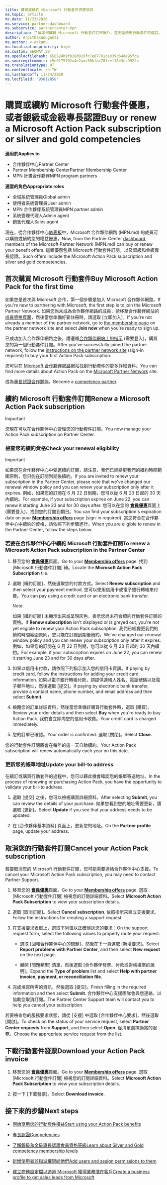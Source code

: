 ```yaml
---
title: 購買或續約 Microsoft 行動套件供應項目
ms.topic: article
ms.date: 11/23/2020
ms.service: partner-dashboard
ms.subservice: partnercenter-mpn
description: 了解如何購買 Microsoft 行動套件訂用帳戶，並開始使用行動套件的權益。 同時了解如何更新、取消、檢視您的帳單等等。
author: ArpithaKanuganti
ms.author: v-arkanu
ms.localizationpriority: high
ms.custom: SEOMAY.20
ms.openlocfilehash: 658524b9f916d929fc7e07701ca339d64de95fca
ms.sourcegitcommit: c5e9175792a4e2aac50bfae78fcef18e3cc9922a
ms.translationtype: HT
ms.contentlocale: zh-TW
ms.lasthandoff: 11/24/2020
ms.locfileid: "95812858"
---
```

# <a name="buy-or-renew-a-microsoft-action-pack-subscription-or-silver-and-gold-competencies"></a><span data-ttu-id="b3e54-104">購買或續約 Microsoft 行動套件優惠，或者銀級或金級專長認證</span><span class="sxs-lookup"><span data-stu-id="b3e54-104">Buy or renew a Microsoft Action Pack subscription or silver and gold competencies</span></span>

<span data-ttu-id="b3e54-105">**適用於**</span><span class="sxs-lookup"><span data-stu-id="b3e54-105">**Applies to**</span></span>

- <span data-ttu-id="b3e54-106">合作夥伴中心</span><span class="sxs-lookup"><span data-stu-id="b3e54-106">Partner Center</span></span>
- <span data-ttu-id="b3e54-107">Partner Membership Center</span><span class="sxs-lookup"><span data-stu-id="b3e54-107">Partner Membership Center</span></span>
- <span data-ttu-id="b3e54-108">MPN 計畫合作夥伴</span><span class="sxs-lookup"><span data-stu-id="b3e54-108">MPN program partners</span></span>

<span data-ttu-id="b3e54-109">**適當的角色**</span><span class="sxs-lookup"><span data-stu-id="b3e54-109">**Appropriate roles**</span></span>

- <span data-ttu-id="b3e54-110">全域系統管理員</span><span class="sxs-lookup"><span data-stu-id="b3e54-110">Global admin</span></span>
- <span data-ttu-id="b3e54-111">使用者系統管理員</span><span class="sxs-lookup"><span data-stu-id="b3e54-111">User admin</span></span>
- <span data-ttu-id="b3e54-112">MPN 合作夥伴系統管理員</span><span class="sxs-lookup"><span data-stu-id="b3e54-112">MPN partner admin</span></span>
- <span data-ttu-id="b3e54-113">系統管理代理人</span><span class="sxs-lookup"><span data-stu-id="b3e54-113">Admin agent</span></span>
- <span data-ttu-id="b3e54-114">銷售代理人</span><span class="sxs-lookup"><span data-stu-id="b3e54-114">Sales agent</span></span>

<span data-ttu-id="b3e54-115">現在，從合作夥伴中心[儀表板](https://partner.microsoft.com/dashboard)中，Microsoft 合作夥伴網路 (MPN.md) 的成員可以購買或續約您的權益優惠。</span><span class="sxs-lookup"><span data-stu-id="b3e54-115">Now, from the Partner Center [dashboard](https://partner.microsoft.com/dashboard), members of the Microsoft Partner Network (MPN.md) can buy or renew your benefit offers.</span></span> <span data-ttu-id="b3e54-116">這類優惠包括 Microsoft 行動套件訂閱，以及銀級和金級專長認證。</span><span class="sxs-lookup"><span data-stu-id="b3e54-116">Such offers include the Microsoft Action Pack subscription and silver and gold competencies.</span></span>

## <a name="buy-microsoft-action-pack-for-the-first-time"></a><span data-ttu-id="b3e54-117">首次購買 Microsoft 行動套件</span><span class="sxs-lookup"><span data-stu-id="b3e54-117">Buy Microsoft Action Pack for the first time</span></span>

<span data-ttu-id="b3e54-118">如果您是首次與 Microsoft 合作，第一個步驟是加入 Microsoft 合作夥伴網路。</span><span class="sxs-lookup"><span data-stu-id="b3e54-118">If you're new to partnering with Microsoft, the first step is to join the Microsoft Partner Network.</span></span> <span data-ttu-id="b3e54-119">如果您尚未成為合作夥伴網路的成員，請移至合作夥伴網站的[成員資格頁面](https://partner.microsoft.com/membership)，然後當您準備好要註冊時，請選取 [立即加入]。</span><span class="sxs-lookup"><span data-stu-id="b3e54-119">If you're not already a member of the partner network, go to [the membership page](https://partner.microsoft.com/membership) on the partner network site and select **Join now** when you're ready to sign up.</span></span> 

<span data-ttu-id="b3e54-120">已成功加入合作夥伴網路之後，請遵循[合作夥伴網站上的指示](https://partner.microsoft.com/membership/action-pack) (需要登入)，購買您的第一個行動套件訂閱。</span><span class="sxs-lookup"><span data-stu-id="b3e54-120">After you've successfully joined the partner network, follow the [instructions on the partner network site](https://partner.microsoft.com/membership/action-pack) (sign-in required) to buy your first Action Pack subscription.</span></span> 

<span data-ttu-id="b3e54-121">您可以在 [Microsoft 合作夥伴網路](https://partner.microsoft.com/membership/internal-use-software#simple-tab-content-3)網站找到行動套件的更多詳細資料。</span><span class="sxs-lookup"><span data-stu-id="b3e54-121">You can find more details about Action Pack on the [Microsoft Partner Network](https://partner.microsoft.com/membership/internal-use-software#simple-tab-content-3) site.</span></span>

<span data-ttu-id="b3e54-122">成為[專長認證合作夥伴](https://partner.microsoft.com/membership/competencies)。</span><span class="sxs-lookup"><span data-stu-id="b3e54-122">Become a [competency partner](https://partner.microsoft.com/membership/competencies).</span></span> 

## <a name="renew-a-microsoft-action-pack-subscription"></a><span data-ttu-id="b3e54-123">續約 Microsoft 行動套件訂閱</span><span class="sxs-lookup"><span data-stu-id="b3e54-123">Renew a Microsoft Action Pack subscription</span></span>

>[!IMPORTANT]
><span data-ttu-id="b3e54-124">您現在可以在合作夥伴中心管理您的行動套件訂閱。</span><span class="sxs-lookup"><span data-stu-id="b3e54-124">You now manage your Action Pack subscription on Partner Center.</span></span>

### <a name="check-your-renewal-eligibility"></a><span data-ttu-id="b3e54-125">檢查您的續約資格</span><span class="sxs-lookup"><span data-stu-id="b3e54-125">Check your renewal eligibility</span></span>

>[!IMPORTANT]
><span data-ttu-id="b3e54-126">如果您在合作夥伴中心中受邀續約訂閱，請注意，我們已經變更我們的續約時間範圍原則，您只能在訂閱到期後續約。</span><span class="sxs-lookup"><span data-stu-id="b3e54-126">If you are invited to renew your subscription in the Partner Center, please note that we've changed our renewal window policy and you can renew your subscription only after it expires.</span></span> <span data-ttu-id="b3e54-127">例如，如果您的訂閱在 6 月 22 日到期，您可以從 6 月 23 日起的 30 天內續約。</span><span class="sxs-lookup"><span data-stu-id="b3e54-127">For example, if your subscription expires on June 22, you can renew it starting June 23 and for 30 days after.</span></span>
><span data-ttu-id="b3e54-128">您可以在您的 [**會員優惠**](https://partnercenter.microsoft.com/pcv/partnership/offers)頁面上 (需要登入)，找到您的訂閱到期日。</span><span class="sxs-lookup"><span data-stu-id="b3e54-128">You can find your subscription's expiration date on your [**Membership offers**](https://partnercenter.microsoft.com/pcv/partnership/offers) page (sign-in required).</span></span> <span data-ttu-id="b3e54-129">當您符合在合作夥伴中心中續約的資格，請依照下列步驟進行。</span><span class="sxs-lookup"><span data-stu-id="b3e54-129">When you are eligible to renew in the Partner Center, follow the steps below.</span></span>  

### <a name="to-renew-a-microsoft-action-pack-subscription-in-the-partner-center"></a><span data-ttu-id="b3e54-130">若要在合作夥伴中心中續約 Microsoft 行動套件訂閱</span><span class="sxs-lookup"><span data-stu-id="b3e54-130">To renew a Microsoft Action Pack subscription in the Partner Center</span></span>

1. <span data-ttu-id="b3e54-131">移至您的 [**會員優惠**](https://partnercenter.microsoft.com/pcv/partnership/offers)頁面。</span><span class="sxs-lookup"><span data-stu-id="b3e54-131">Go to your [**Membership offers**](https://partnercenter.microsoft.com/pcv/partnership/offers) page.</span></span> <span data-ttu-id="b3e54-132">找到 [Microsoft 行動套件訂閱] 磚。</span><span class="sxs-lookup"><span data-stu-id="b3e54-132">Locate the **Microsoft Action Pack Subscription** tile.</span></span>  

2. <span data-ttu-id="b3e54-133">選取 [續約訂閱]，然後選取您的付款方式。</span><span class="sxs-lookup"><span data-stu-id="b3e54-133">Select **Renew subscription** and then select your payment method.</span></span> <span data-ttu-id="b3e54-134">您可以使用信用卡或電子銀行轉帳來付費。</span><span class="sxs-lookup"><span data-stu-id="b3e54-134">You can pay using a credit card or an electronic bank transfer.</span></span>

    >[!NOTE]
    ><span data-ttu-id="b3e54-135">如果 [續約訂閱] 未顯示出來或呈現灰色，表示您尚未符合續約行動套件訂閱的資格。</span><span class="sxs-lookup"><span data-stu-id="b3e54-135">If **Renew subscription** isn't displayed or is greyed out, you're not yet eligible to renew your Action Pack subscription.</span></span> <span data-ttu-id="b3e54-136">我們已經變更我們的續約時間範圍原則，您只能在訂閱到期後續約。</span><span class="sxs-lookup"><span data-stu-id="b3e54-136">We've changed our renewal window policy and you can renew your subscription only after it expires.</span></span> <span data-ttu-id="b3e54-137">例如，如果您的訂閱在 6 月 22 日到期，您可以從 6 月 23 日起的 30 天內續約。</span><span class="sxs-lookup"><span data-stu-id="b3e54-137">For example, if your subscription expires on June 22, you can renew it starting June 23 and for 30 days after.</span></span>  

3. <span data-ttu-id="b3e54-138">如果以信用卡付款，請依照下列指示加入您的信用卡資訊。</span><span class="sxs-lookup"><span data-stu-id="b3e54-138">If paying by credit card, follow the instructions for adding your credit card information.</span></span> <span data-ttu-id="b3e54-139">如果以電子銀行轉帳付款，請提供連絡人姓名、電話號碼以及電子郵件地址，然後選取 [提交]。</span><span class="sxs-lookup"><span data-stu-id="b3e54-139">If paying by electronic bank transfer, provide a contact name, phone number, and email address and then select **Submit**.</span></span>

4. <span data-ttu-id="b3e54-140">檢閱您的訂單詳細資料，然後當您準備好購買行動套件時，選取 [購買]。</span><span class="sxs-lookup"><span data-stu-id="b3e54-140">Review your order details and then select **Buy** when you're ready to buy Action Pack.</span></span> <span data-ttu-id="b3e54-141">我們會立即向您的信用卡收費。</span><span class="sxs-lookup"><span data-stu-id="b3e54-141">Your credit card is charged immediately.</span></span>

5. <span data-ttu-id="b3e54-142">您的訂單已確認。</span><span class="sxs-lookup"><span data-stu-id="b3e54-142">Your order is confirmed.</span></span> <span data-ttu-id="b3e54-143">選取 [關閉]。</span><span class="sxs-lookup"><span data-stu-id="b3e54-143">Select **Close**.</span></span>

<span data-ttu-id="b3e54-144">您的行動套件訂閱將會在每年的這一天自動續約。</span><span class="sxs-lookup"><span data-stu-id="b3e54-144">Your Action Pack subscription will renew automatically each year on this date.</span></span>

### <a name="update-your-bill-to-address"></a><span data-ttu-id="b3e54-145">更新您的帳單地址</span><span class="sxs-lookup"><span data-stu-id="b3e54-145">Update your bill-to address</span></span>

<span data-ttu-id="b3e54-146">在續訂或購買行動套件的過程中，您可以藉此機會確認您的帳單寄送地址。</span><span class="sxs-lookup"><span data-stu-id="b3e54-146">In the process of renewing or purchasing Action Pack, you have the opportunity to validate your bill-to address.</span></span>

 1. <span data-ttu-id="b3e54-147">選取 [提交] 之後，您可以檢視購買詳細資料。</span><span class="sxs-lookup"><span data-stu-id="b3e54-147">After selecting **Submit**, you can review the details of your purchase.</span></span> <span data-ttu-id="b3e54-148">如果您看到您的地址需要更新，請選取 [更新]。</span><span class="sxs-lookup"><span data-stu-id="b3e54-148">Select **Update** if you see that your address needs to be updated.</span></span>
  
 1. <span data-ttu-id="b3e54-149">在 [合作夥伴基本資料] 頁面上，更新您的地址。</span><span class="sxs-lookup"><span data-stu-id="b3e54-149">On the **Partner profile** page, update your address.</span></span>

## <a name="cancel-your-action-pack-subscription"></a><span data-ttu-id="b3e54-150">取消您的行動套件訂閱</span><span class="sxs-lookup"><span data-stu-id="b3e54-150">Cancel your Action Pack subscription</span></span>

<span data-ttu-id="b3e54-151">若要取消您的 Microsoft 行動套件訂閱，您可能需要連絡合作夥伴中心支援。</span><span class="sxs-lookup"><span data-stu-id="b3e54-151">To cancel your Microsoft Action Pack subscription, you may need to contact Partner Support.</span></span>

1. <span data-ttu-id="b3e54-152">移至您的 [**會員優惠**](https://partnercenter.microsoft.com/pcv/partnership/offers)頁面。</span><span class="sxs-lookup"><span data-stu-id="b3e54-152">Go to your [**Membership offers**](https://partnercenter.microsoft.com/pcv/partnership/offers) page.</span></span> <span data-ttu-id="b3e54-153">選取 [Microsoft 行動套件訂閱] 檢視您的訂閱詳細資料。</span><span class="sxs-lookup"><span data-stu-id="b3e54-153">Select **Microsoft Action Pack Subscription** to view your subscription details.</span></span> 

3. <span data-ttu-id="b3e54-154">選取 [取消訂閱]。</span><span class="sxs-lookup"><span data-stu-id="b3e54-154">Select **Cancel subscription**.</span></span> <span data-ttu-id="b3e54-155">依照指示來建立支援要求。</span><span class="sxs-lookup"><span data-stu-id="b3e54-155">Follow the instructions for creating a support request.</span></span> 

4. <span data-ttu-id="b3e54-156">在支援要求表單上，選取下列值以正確傳送您的要求：</span><span class="sxs-lookup"><span data-stu-id="b3e54-156">On the support request form, select the following values to properly route your request:</span></span>

    -  <span data-ttu-id="b3e54-157">選取 [回報合作夥伴中心的問題]，然後在下一頁選取 [新增要求]。</span><span class="sxs-lookup"><span data-stu-id="b3e54-157">Select **Report problems with Partner Center**, and then select **New request** on the next page.</span></span>

    -  <span data-ttu-id="b3e54-158">展開 [問題類型] 清單，然後選取 [合作夥伴發票、付款或對帳檔案的說明]。</span><span class="sxs-lookup"><span data-stu-id="b3e54-158">Expand the **Type of problem** list and select **Help with partner invoice, payment, or reconciliation file**.</span></span> 

5. <span data-ttu-id="b3e54-159">完成填寫所需的資訊，然後選取 [提交]。</span><span class="sxs-lookup"><span data-stu-id="b3e54-159">Finish filling in the required information and then select **Submit**.</span></span> <span data-ttu-id="b3e54-160">合作夥伴中心支援團隊會與您連絡，以協助您取消訂閱。</span><span class="sxs-lookup"><span data-stu-id="b3e54-160">The Partner Center Support team will contact you to help you cancel your subscription.</span></span>

<span data-ttu-id="b3e54-161">若要檢查您的服務要求狀態，請從 [支援] 中選取 [合作夥伴中心要求]，然後選取 [開啟]。</span><span class="sxs-lookup"><span data-stu-id="b3e54-161">To check on the status of your service request, select **Partner Center requests** from **Support**, and then select **Open**.</span></span> <span data-ttu-id="b3e54-162">從清單選擇適當的服務。</span><span class="sxs-lookup"><span data-stu-id="b3e54-162">Choose the appropriate service request from the list.</span></span>  

## <a name="download-your-action-pack-invoice"></a><span data-ttu-id="b3e54-163">下載行動套件發票</span><span class="sxs-lookup"><span data-stu-id="b3e54-163">Download your Action Pack invoice</span></span>

1. <span data-ttu-id="b3e54-164">移至您的 [**會員優惠**](https://partnercenter.microsoft.com/pcv/partnership/offers)頁面。</span><span class="sxs-lookup"><span data-stu-id="b3e54-164">Go to your [**Membership offers**](https://partnercenter.microsoft.com/pcv/partnership/offers) page.</span></span> <span data-ttu-id="b3e54-165">選取 [Microsoft 行動套件訂閱] 檢視您的訂閱詳細資料。</span><span class="sxs-lookup"><span data-stu-id="b3e54-165">Select **Microsoft Action Pack Subscription** to view your subscription details.</span></span> 

3. <span data-ttu-id="b3e54-166">按一下 [下載發票]。</span><span class="sxs-lookup"><span data-stu-id="b3e54-166">Select **Download invoice**.</span></span>
 
## <a name="next-steps"></a><span data-ttu-id="b3e54-167">接下來的步驟</span><span class="sxs-lookup"><span data-stu-id="b3e54-167">Next steps</span></span>

-   [<span data-ttu-id="b3e54-168">開始享用您的行動套件權益</span><span class="sxs-lookup"><span data-stu-id="b3e54-168">Start using your Action Pack benefits</span></span>](manage-your-partner-network-benefits.md)

-   [<span data-ttu-id="b3e54-169">專長認證</span><span class="sxs-lookup"><span data-stu-id="b3e54-169">Competencies</span></span>](learn-about-competencies.md)

-   [<span data-ttu-id="b3e54-170">了解銀級和金級專長認證會員資格等級</span><span class="sxs-lookup"><span data-stu-id="b3e54-170">Learn about Silver and Gold competency membership levels</span></span>](https://partner.microsoft.com/membership/internal-use-software#simple-tab-content-2)

-   [<span data-ttu-id="b3e54-171">新增使用者並指派權限給他們</span><span class="sxs-lookup"><span data-stu-id="b3e54-171">Add users and assign permissions to them</span></span>](create-user-accounts-and-set-permissions.md)

-   [<span data-ttu-id="b3e54-172">建立商務設定檔以透過 Microsoft 獲得業務潛在客戶</span><span class="sxs-lookup"><span data-stu-id="b3e54-172">Create a business profile to get sales leads from Microsoft</span></span>](create-a-marketing-profile.md)



